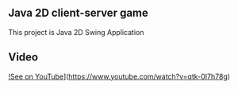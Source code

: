 Java 2D client-server game
---------------------------------------------

This project is Java 2D Swing Application

Video
---------------------------------------------

[!See on YouTube](http://img.youtube.com/vi/qtk-0I7h78g/0.jpg)](https://www.youtube.com/watch?v=qtk-0I7h78g)
